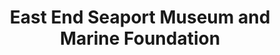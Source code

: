 ---
layout: repo
title: "East End Seaport Museum and Marine Foundation"
id: 20597
permalink: repos/20597/
---